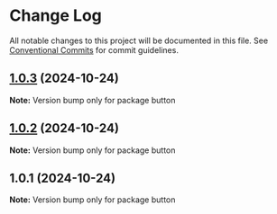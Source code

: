 # Change Log

All notable changes to this project will be documented in this file.
See [Conventional Commits](https://conventionalcommits.org) for commit guidelines.

## [1.0.3](https://github.com/goodwench/design-system-monorepo/compare/button@1.0.2...button@1.0.3) (2024-10-24)

**Note:** Version bump only for package button

## [1.0.2](https://github.com/goodwench/design-system-monorepo/compare/button@1.0.1...button@1.0.2) (2024-10-24)

**Note:** Version bump only for package button

## 1.0.1 (2024-10-24)

**Note:** Version bump only for package button
